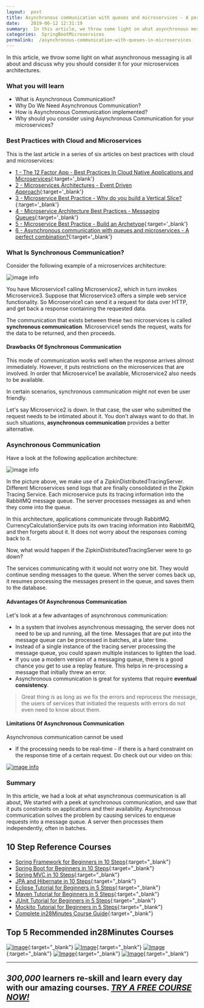 ```yaml
---
layout:  post
title: Asynchronous communication with queues and microservices - A perfect combination?
date:    2019-06-12 12:31:19
summary:  In this article, we throw some light on what asynchronous messaging is all about and discuss why you should consider it for your microservices architectures.
categories:  SpringBootMicroservices
permalink:  /asynchronous-communication-with-queues-in-microservices
---
```


In this article, we throw some light on what asynchronous messaging is all about and discuss why you should consider it for your microservices architectures.

### What you will learn
- What is Asynchronous Communication?
- Why Do We Need Asynchronous Communication?
- How is Asynchronous Communication implemented?
- Why should you consider using Asynchronous Communication for your microservices?

### Best Practices with Cloud and Microservices

This is the last article in a series of six articles on best practices with cloud and microservices:
- [1 - The 12 Factor App - Best Practices In Cloud Native Applications and Microservices](/12-factor-app-cloud-native-microservices-best-practices){:target='_blank'}
- [2 - Microservices Architectures - Event Driven Approach](/introduction-to-event-driven-architectures-with-microservices){:target='_blank'}
- [3 - Microservice Best Practice - Why do you build a Vertical Slice?](/software-best-practices-building-a-vertical-slice){:target='_blank'}
- [4 - Microservice Architecture Best Practices - Messaging Queues](/messaging-queues-and-asynchronous-communication-in-microservices){:target='_blank'}
- [5 - Microservice Best Practice - Build an Archetype](/creating-archetypes-in-microservices-architectures-best-practices){:target='_blank'}
- [6 - Asynchronous communication with queues and microservices - A perfect combination?](/asynchronous-communication-with-queues-in-microservices){:target='_blank'}

### What Is Synchronous Communication?

Consider the following example of a microservices architecture:

![image info](/images/Capture-046-02.png)

You have Microservice1 calling Microservice2, which in turn invokes Microservice3. Suppose that Microservice3 offers a simple web service functionality. So Microservice1 can send it a request for data over HTTP, and get back a response containing the requested data. 

The communication that exists between these two microservices is called **synchronous communication**. Microservice1 sends the request, waits for the data to be returned, and then proceeds. 

#### Drawbacks Of Synchronous Communication

This mode of communication works well when the response arrives almost immediately. However, it puts restrictions on the microservices that are involved. In order that Microservice1 be available, Microservice2 also needs to be available. 

In certain scenarios, synchronous communication might not even be user friendly.

Let's say Microservice2 is down. In that case, the user who submitted the request needs to be intimated about it. You don't always want to do that. In such situations, **asynchronous communication** provides a better alternative. 

### Asynchronous Communication

Have a look at the following application architecture:

![image info](/images/Capture-046-03.png)

In the picture above, we make use of a ZipkinDistributedTracingServer. Different Microservices send logs that are finally consolidated in the Zipkin Tracing Service. Each microservice puts its tracing information into the RabbitMQ message queue. The server processes messages as and when they come into the queue. 

In this architecture, applications communicate through RabbitMQ. CurrencyCalculationService puts its own tracing information into RabbitMQ, and then forgets about it. It does not worry about the responses coming back to it.

Now, what would happen if the ZipkinDistributedTracingServer were to go down? 

The services communicating with it would not worry one bit. They would continue sending messages to the queue. When the server comes back up, it resumes processing the messages present in the queue, and saves them to the database. 

#### Advantages Of Asynchronous Communication

Let's look at a few advantages of asynchronous communication:
* In a system that involves asynchronous messaging, the server does not need to be up and running, all the time. Messages that are put into the message queue can be processed in batches, at a later time.
* Instead of a single instance of the tracing server processing the message queue, you could spawn multiple instances to lighten the load. 
* If you use a modern version of a messaging queue, there is a good chance you get to use a replay feature. This helps in re-processing a message that initially threw an error. 
* Asynchronous communication is great for systems that require **eventual consistency**. 

> Great thing is as long as we fix the errors and reprocess the message, the users of services that initiated the requests with errors do not even need to know about them. 

#### Limitations Of Asynchronous Communication

Asynchronous communication cannot be used 
- If the processing needs to be real-time - if there is a hard constraint on the response time of a certain request. 
Do check out our video on this:

[![image info](/images/Capture-046-01.png)](https://www.youtube.com/watch?v=wCugdNicf-0)

### Summary

In this article, we had a look at what asynchronous communication is all about, We started with a peek at synchronous communication, and saw that it puts constraints on applications and their availability. Asynchronous communication solves the problem by causing services to enqueue requests into a message queue. A server then processes them independently, often in batches.

## 10 Step Reference Courses

- [Spring Framework for Beginners in 10 Steps](https://courses.in28minutes.com/p/spring-framework-for-beginners){:target="_blank"}
- [Spring Boot for Beginners in 10 Steps](https://courses.in28minutes.com/p/spring-boot-for-beginners-in-10-steps){:target="_blank"}
- [Spring MVC in 10 Steps](https://www.youtube.com/watch?v=BjNhGaZDr0Y){:target="_blank"}
- [JPA and Hibernate in 10 Steps](https://courses.in28minutes.com/p/jpa-and-hibernate-tutorial-for-beginners-with-spring-boot){:target="_blank"}
- [Eclipse Tutorial for Beginners in 5 Steps](https://courses.in28minutes.com/p/eclipse-tutorial-for-beginners){:target="_blank"}
- [Maven Tutorial for Beginners in 5 Steps](https://courses.in28minutes.com/p/maven-tutorial-for-beginners-in-5-steps){:target="_blank"}
- [JUnit Tutorial for Beginners in 5 Steps](https://courses.in28minutes.com/p/junit-tutorial-for-beginners){:target="_blank"}
- [Mockito Tutorial for Beginners in 5 Steps](https://courses.in28minutes.com/p/mockito-for-beginner-in-5-steps){:target="_blank"}
- [Complete in28Minutes Course Guide](https://courses.in28minutes.com/p/in28minutes-course-guide){:target="_blank"}

## Top 5 Recommended in28Minutes Courses
[![Image](/images/Course-Go-Full-Stack-With-Spring-Boot-and-React.png "Go Full Stack with Spring Boot and React")](https://www.udemy.com/course/full-stack-application-with-spring-boot-and-react/?couponCode=NOVEMBER-2019){:target="_blank"}
[![Image](/images/Course-Master-Microservices-with-Spring-Boot-and-Spring-Cloud.png "Master Microservices with Spring Boot and Spring Cloud")](https://www.udemy.com/course/microservices-with-spring-boot-and-spring-cloud/?couponCode=NOVEMBER-2019){:target="_blank"}
[![Image](/images/Course-Spring-Framework-Master-Class---Beginner-to-Expert.png "Spring Master Class - Beginner to Expert")](https://www.udemy.com/course/spring-tutorial-for-beginners/?couponCode=NOVEMBER-2019){:target="_blank"}
[![Image](/images/Course-KubernetesCrashCourse.png "Kubernetes Crash Course for Java Spring Boot Developers")](https://www.udemy.com/course/kubernetes-crash-course-for-java-developers/?couponCode=NOVEMBER-2019){:target="_blank"}
[![Image](/images/Course-DockerCrashCourseForJavaSpringBootDevelopers.png "Docker Crash Course for Java Spring Boot Developers")](https://www.udemy.com/course/docker-course-with-java-and-spring-boot-for-beginners/?couponCode=NOVEMBER-2019){:target="_blank"}

---
***300,000*** learners re-skill and learn every day with our amazing courses. ***[TRY A FREE COURSE NOW!](https://rebrand.ly/in28minutes-try-free-course)***
---


